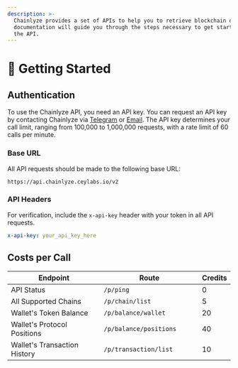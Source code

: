 ```yaml
---
description: >-
  Chainlyze provides a set of APIs to help you to retrieve blockchain data. This
  documentation will guide you through the steps necessary to get started with
  the API.
---
```


# 🧵 Getting Started

## Authentication

To use the Chainlyze API, you need an API key. You can request an API key by contacting Chainlyze via [Telegram](https://t.me/Chainlyze) or [Email](mailto:contact@chainlyze.ai). The API key determines your call limit, ranging from 100,000 to 1,000,000 requests, with a rate limit of 60 calls per minute.

### Base URL

All API requests should be made to the following base URL:

```
https://api.chainlyze.ceylabs.io/v2
```



### API Headers

For verification, include the `x-api-key` header with your token in all API requests.

```yaml
x-api-key: your_api_key_here
```



## Costs per Call

<table><thead><tr><th width="351">Endpoint</th><th width="268">Route</th><th data-type="number">Credits</th></tr></thead><tbody><tr><td>API Status</td><td><code>/p/ping</code></td><td>0</td></tr><tr><td>All Supported Chains</td><td><code>/p/chain/list</code></td><td>5</td></tr><tr><td>Wallet's Token Balance</td><td><code>/p/balance/wallet</code></td><td>20</td></tr><tr><td>Wallet's Protocol Positions</td><td><code>/p/balance/positions</code></td><td>40</td></tr><tr><td>Wallet's Transaction History</td><td><code>/p/transaction/list</code></td><td>10</td></tr></tbody></table>

